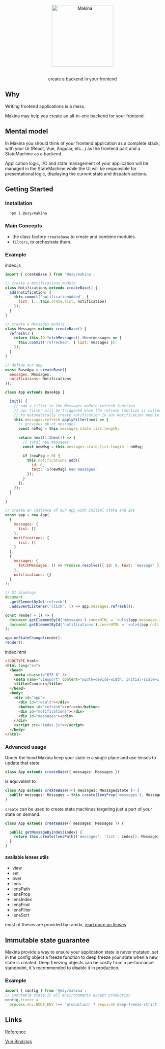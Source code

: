 <p align="center">
  <br/>
  <br/>
  <img src="https://raw.githubusercontent.com/ezylean/makina/master/logo.png" alt="Makina" width="200px"/>
  <br/>
  <br/>
</p>

<p align="center">create a backend in your frontend</p>

## Why

Writing frontend applications is a mess.

Makina may help you create an all-in-one backend for your frontend.

## Mental model

In Makina you should think of your frontend application as a complete stack, with your UI (React, Vue, Angular, etc...) as the frontend part and a StateMachine as a backend.

Application logic, I/O and state management of your application will be managed in the StateMachine while the UI will be responsible for presentational logic, displaying the current state and dispatch actions.

## Getting Started

### Installation

```shell
  npm i @ezy/makina
```

### Main Concepts

* the class factory `createBase` to create and combine modules.
* `filters`, to orchestrate them.

### Example

index.js

```js
import { createBase } from '@ezy/makina';

// create a Notifications module
class Notifications extends createBase() {
  add(notification) {
    this.commit('notificationAdded', {
      list: [...this.state.list, notification]
    });
  }
}

// create a Messages module
class Messages extends createBase() {
  refresh() {
    return this.IO.fetchMessages().then(messages => {
      this.commit('refreshed', { list: messages });
    });
  }
}

// define our app
const BaseApp = createBase({
  messages: Messages,
  notifications: Notifications
});

class App extends BaseApp {

  init() {
    // add a filter to the Messages module refresh function
    // our filter will be triggered when the refresh function is called
    // to automatically create notification in our Notification module if neccessary
    this.messages.refresh.applyFilter(next => {
      // previous nb of messages
      const nbMsg = this.messages.state.list.length;

      return next().then(() => {
        // total new messages
        const newMsg = this.messages.state.list.length - nbMsg;

        if (newMsg > 0) {
          this.notifications.add({
            id: 0,
            text: `${newMsg} new messages`
          });
        }
      });
    });
  }
  
}

// create an instance of our App with initial state and IOs
const app = new App(
  {
    messages: {
      list: []
    },
    notifications: {
      list: []
    }
  },
  {
    messages: {
      fetchMessages: () => Promise.resolve([{ id: 0, text: 'message' }])
    },
    notifications: {}
  }
);

// UI bindings
document
  .getElementById('refresh')
  .addEventListener('click', () => app.messages.refresh());

const render = () => {
  document.getElementById('messages').innerHTML = `<ul>${app.messages.state.list.map(msg => `<li>${msg.text}</li>`).join('')}</ul>`;
  document.getElementById('notifications').innerHTML = `<ul>${app.notifications.state.list.map(msg => `<li>${msg.text}</li>`).join('')}</ul>`;
};

app.onStateChange(render);
render();
```

index.html

```html
<!DOCTYPE html>
<html lang="en">
  <head>
    <meta charset="UTF-8" />
    <meta name="viewport" content="width=device-width, initial-scale=1.0" />
    <title>Counter</title>
  </head>
  <body>
    <div id="app">
      <div id="result"></div>
      <button id="refresh">refresh</button>
      <div id="notifications"></div>
      <div id="messages"></div>
    </div>
    <script src="index.js"></script>
  </body>
</html>
```

### Advanced usage

Under the hood Makina keep your state in a single place and use lenses to update that state

```ts
class App extends createBase({ messages: Messages })
```

is equivalent to 

```ts
class App extends createBase()<{ messages: MessagesState }> {
  public messages: Messages = this.create(lensProp('messages'), Messages);
}
```

`create` can be used to create state machines targeting just a part of your state on demand.

```ts
class App extends createBase({ messages: Messages }) {

  public getMessageByIndex(index) {
    return this.create(lensPath(['messages', 'list', index]), Message);
  }
}
```

#### available lenses utils
- view
- set
- over
- lens
- lensPath
- lensProp
- lensIndex
- lensFind
- lensFilter
- lensSort


most of theses are provided by ramda, [read more on lenses](https://ramdajs.com/docs/#lens)


## Immutable state guarantee

Makina provide a way to ensure your application state is never mutated.
set in the config object a freeze function to deep freeze your state when a new state is created.
Deep freezing objects can be costly from a performance standpoint, it's recommended to disable it in production.

### Example

```js
import { config } from '@ezy/makina';
// immutable state in all environnments except production
config.freeze =
  process.env.NODE_ENV !== 'production' ? require('deep-freeze-strict') : null;
```

## Links

[Reference](https://ezylean.github.io/makina)

[Vue Bindings](https://www.npmjs.com/package/@ezy/vue-makina)
